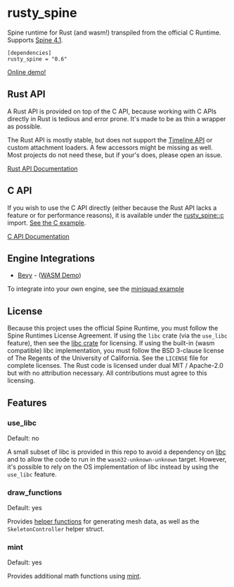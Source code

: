 # rusty_spine

Spine runtime for Rust (and wasm!) transpiled from the official C Runtime. Supports [Spine 4.1](http://esotericsoftware.com/).

```
[dependencies]
rusty_spine = "0.6"
```

[Online demo!](https://jabuwu.github.io/rusty_spine/)

## Rust API

A Rust API is provided on top of the C API, because working with C APIs directly in Rust is tedious and error prone. It's made to be as thin a wrapper as possible.

The Rust API is mostly stable, but does not support the [Timeline API](http://en.esotericsoftware.com/spine-api-reference#Timeline) or custom attachment loaders. A few accessors might be missing as well. Most projects do not need these, but if your's does, please open an issue.

[Rust API Documentation](https://docs.rs/rusty_spine/latest/rusty_spine/index.html)

## C API

If you wish to use the C API directly (either because the Rust API lacks a feature or for performance reasons), it is available under the [rusty_spine::c](https://docs.rs/rusty_spine/latest/rusty_spine/c/index.html) import. [See the C example](https://github.com/jabuwu/rusty_spine/blob/main/examples/c.rs).

[C API Documentation](http://en.esotericsoftware.com/spine-c)

## Engine Integrations

- [Bevy](https://github.com/jabuwu/bevy_spine) - ([WASM Demo](https://jabuwu.github.io/bevy_spine_demos/))

To integrate into your own engine, see the [miniquad example](https://github.com/jabuwu/rusty_spine/blob/main/examples/miniquad.rs)

## License

Because this project uses the official Spine Runtime, you must follow the Spine Runtimes License Agreement. If using the `libc` crate (via the `use_libc` feature), then see the [libc crate](https://crates.io/crates/libc) for licensing. If using the built-in (wasm compatible) libc implementation, you must follow the BSD 3-clause license of The Regents of the University of California. See the `LICENSE` file for complete licenses. The Rust code is licensed under dual MIT / Apache-2.0 but with no attribution necessary. All contributions must agree to this licensing.

## Features

### use_libc

Default: no

A small subset of libc is provided in this repo to avoid a dependency on [libc](https://crates.io/crates/libc) and to allow the code to run in the `wasm32-unknown-unknown` target. However, it's possible to rely on the OS implementation of libc instead by using the `use_libc` feature.

### draw_functions

Default: yes

Provides [helper functions](https://github.com/jabuwu/rusty_spine/tree/main/src/draw) for generating mesh data, as well as the `SkeletonController` helper struct.

### mint

Default: yes

Provides additional math functions using [mint](https://docs.rs/mint).

